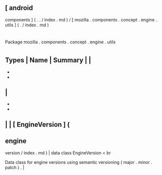[
android
-
components
]
(
.
.
/
index
.
md
)
/
[
mozilla
.
components
.
concept
.
engine
.
utils
]
(
.
/
index
.
md
)
#
#
Package
mozilla
.
components
.
concept
.
engine
.
utils
#
#
#
Types
|
Name
|
Summary
|
|
-
-
-
|
-
-
-
|
|
[
EngineVersion
]
(
-
engine
-
version
/
index
.
md
)
|
data
class
EngineVersion
<
br
>
Data
class
for
engine
versions
using
semantic
versioning
(
major
.
minor
.
patch
)
.
|
